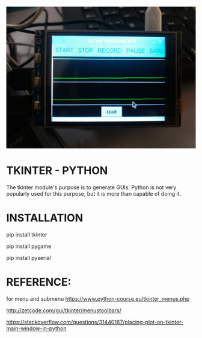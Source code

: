 ![img](IMG_20190226_151749747.jpg)

# TKINTER - PYTHON
  The tkinter module's purpose is to generate GUIs. Python is not very popularly used for this purpose, but it is more than capable of doing it.
  
# INSTALLATION
   pip install tkinter
   
   pip install pygame
   
   pip install pyserial

# REFERENCE:
for menu and submenu
https://www.python-course.eu/tkinter_menus.php


http://zetcode.com/gui/tkinter/menustoolbars/

https://stackoverflow.com/questions/31440167/placing-plot-on-tkinter-main-window-in-python
